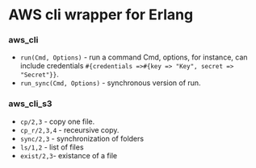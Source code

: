# AWS cli wrapper for Erlang

### aws_cli
- `run(Cmd, Options)` - run a command Cmd, options, for instance, can include      credentials `#{credentials =>#{key => "Key", secret => "Secret"}}`.
- `run_sync(Cmd, Options)` - synchronous version of run.

### aws_cli_s3
- `cp/2,3` - copy one file.
- `cp_r/2,3,4` - receursive copy.
- `sync/2,3` - synchronization of folders
- `ls/1,2` - list of files
- `exist/2,3`- existance of a file 